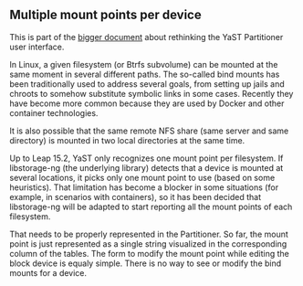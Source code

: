 ## Multiple mount points per device

This is part of the [bigger document](../partitioner_ui.md) about rethinking the YaST Partitioner
user interface.

In Linux, a given filesystem (or Btrfs subvolume) can be mounted at the same moment in several
different paths. The so-called bind mounts has been traditionally used to address several goals,
from setting up jails and chroots to somehow substitute symbolic links in some cases. Recently
they have become more common because they are used by Docker and other container technologies.

It is also possible that the same remote NFS share (same server and same directory) is mounted in
two local directories at the same time.

Up to Leap 15.2, YaST only recognizes one mount point per filesystem. If libstorage-ng (the
underlying library) detects that a device is mounted at several locations, it picks only one mount
point to use (based on some heuristics). That limitation has become a blocker in some situations
(for example, in scenarios with containers), so it has been decided that libstorage-ng will be
adapted to start reporting all the mount points of each filesystem.

That needs to be properly represented in the Partitioner. So far, the mount point is just
represented as a single string visualized in the corresponding column of the tables. The form to
modify the mount point while editing the block device is equaly simple. There is no way to see or
modify the bind mounts for a device.
